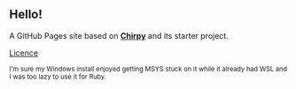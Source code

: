## Hello!
A GitHub Pages site based on [**Chirpy**][chirpy] and its starter project. 

[Licence][licence]

<sub>I'm sure my Windows install enjoyed getting MSYS stuck on it while it already had WSL and I was too lazy to use it for Ruby.</sub>

[URL variables]::
[chirpy]: https://github.com/cotes2020/jekyll-theme-chirpy/
[licence]: LICENSE

